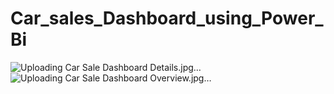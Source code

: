 # Car_sales_Dashboard_using_Power_Bi
![Uploading Car Sale Dashboard Details.jpg…]()
![Uploading Car Sale Dashboard Overview.jpg…]()
